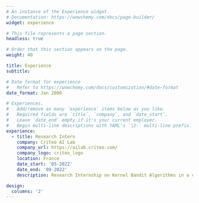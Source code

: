 ```yaml
---
# An instance of the Experience widget.
# Documentation: https://wowchemy.com/docs/page-builder/
widget: experience

# This file represents a page section.
headless: true

# Order that this section appears on the page.
weight: 40

title: Experience
subtitle:

# Date format for experience
#   Refer to https://wowchemy.com/docs/customization/#date-format
date_format: Jan 2006

# Experiences.
#   Add/remove as many `experience` items below as you like.
#   Required fields are `title`, `company`, and `date_start`.
#   Leave `date_end` empty if it's your current employer.
#   Begin multi-line descriptions with YAML's `|2-` multi-line prefix.
experience:
  - title: Research Intern
    company: Criteo AI Lab
    company_url: https://ailab.criteo.com/
    company_logo: criteo_logo
    location: France
    date_start: '05-2022'
    date_end: '09-2022'
    description: Research Internship on Kernel Bandit Algorithms in a contextual environment.

design:
  columns: '2'
---
```

